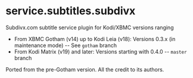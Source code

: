 service.subtitles.subdivx
=========================

Subdivx.com subtitle service plugin for Kodi/XBMC versions ranging

- From XBMC Gotham (v14) up to Kodi Leia (v18): Versions 0.3.x (in maintenance mode) -- See `gotham` branch
- From Kodi Matrix (v19) and later: Versions starting with 0.4.0 -- `master` branch

Ported from the pre-Gotham version. All the credit to its authors.
